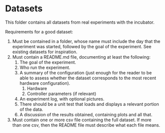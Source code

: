 # Datasets

This folder contains all datasets from real experiments with the incubator.

Requirements for a good dataset:
1. Must be contained in a folder, whose name must include the day that the experiment was started, followed by the goal of the experiment. See existing datasets for inspiration.
2. Must contain a README.md file, documenting at least the following:
   1. The goal of the experiment.
   2. Who run the experiment.
   2. A summary of the configuration (just enough for the reader to be able to assess whether the dataset corresponds to the most recent hardware configuration).
      1. Hardware
      2. Controller parameters (if relevant)
   3. An experiment log, with optional pictures.
   4. There should be a unit test that loads and displays a relevant portion of the data.
   5. A discussion of the results obtained, containing plots and all that.
3. Must contain one or more csv file containing the full dataset. If more than one csv, then the README file must describe what each file means. 
